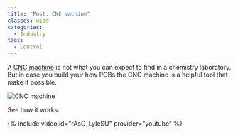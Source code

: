 ```yaml
---
title: "Post: CNC machine"
classes: wide
categories:
  - Industry
tags:
  - Control
---
```

A [CNC machine](https://hackaday.com/2021/01/02/checking-in-on-low-cost-cnc-machines/) is not what you can expect to find in a chemistry laboratory. But in case you build your how PCBs the CNC machine is a helpful tool that make it possible.

![CNC machine](https://hackaday.com/wp-content/uploads/2020/12/cnc.png?w=800)

See how it works:

{% include video id="rAsG_LyIeSU" provider="youtube" %}
